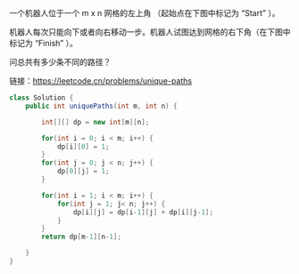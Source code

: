 一个机器人位于一个 m x n 网格的左上角 （起始点在下图中标记为 “Start” ）。

机器人每次只能向下或者向右移动一步。机器人试图达到网格的右下角（在下图中标记为 “Finish” ）。

问总共有多少条不同的路径？

链接：https://leetcode.cn/problems/unique-paths


```java
class Solution {
    public int uniquePaths(int m, int n) {

        int[][] dp = new int[m][n];

        for(int i = 0; i < m; i++) {
            dp[i][0] = 1;
        }
        for(int j = 0; j < n; j++) {
            dp[0][j] = 1;
        }

        for(int i = 1; i < m; i++) {
            for(int j = 1; j< n; j++) {
                dp[i][j] = dp[i-1][j] + dp[i][j-1];
            }
        }
        return dp[m-1][n-1];

    }
}
```

